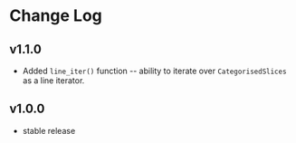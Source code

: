 # Change Log

## v1.1.0

- Added `line_iter()` function -- ability to iterate over `CategorisedSlices` as a line iterator.

## v1.0.0

- stable release